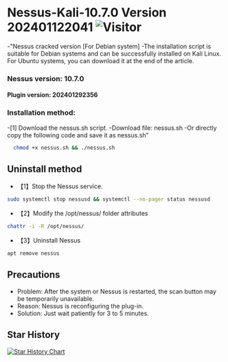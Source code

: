 # Nessus-Kali-10.7.0 Version 202401122041 ![Visitor](https://visitor-badge.laobi.icu/badge?page_id=k4t3pr0.Nessus-Kali-10.7.0-Crack-latest)
-"Nessus cracked version [For Debian system]
-The installation script is suitable for Debian systems and can be successfully installed on Kali Linux. For Ubuntu systems, you can download it at the end of the article.
### Nessus version: 10.7.0
#### Plugin version: 202401292356
### Installation method:
-[1] Download the nessus.sh script.
-Download file: nessus.sh
-Or directly copy the following code and save it as nessus.sh"
```sh
  chmod +x nessus.sh && ./nessus.sh
```
## Uninstall method
- 【1】Stop the Nessus service.
```sh
sudo systemctl stop nessusd && systemctl --no-pager status nessusd
```
- 【2】Modify the /opt/nessus/ folder attributes
```sh
chattr -i -R /opt/nessus/
```
- 【3】Uninstall Nessus
```sh
apt remove nessus
```
## Precautions
- Problem: After the system or Nessus is restarted, the scan button may be temporarily unavailable.
- Reason: Nessus is reconfiguring the plug-in.
- Solution: Just wait patiently for 3 to 5 minutes.
## Star History

[![Star History Chart](https://api.star-history.com/svg?repos=k4t3pr0/Nessus-Kali-10.7.0-Crack-latest&type=Date)](https://star-history.com/#k4t3pr0/Nessus-Kali-10.7.0-Crack-latest&Date)
